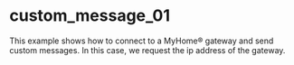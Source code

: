 # custom_message_01

This example shows how to connect to a MyHome® gateway and send custom messages.
In this case, we request the ip address of the gateway.
